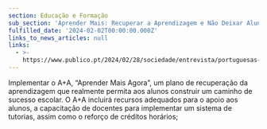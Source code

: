 ```yaml
---
section: Educação e Formação
sub_section: 'Aprender Mais: Recuperar a Aprendizagem e Não Deixar Alunos para Trás'
fulfilled_date: '2024-02-02T00:00:00.000Z'
links_to_news_articles: null
links:
  - >-
    https://www.publico.pt/2024/02/28/sociedade/entrevista/portuguesas-ciganas-mudanca-nao-passa-cabeca-2081637
---
```


Implementar o A+A, “Aprender Mais Agora”, um plano de recuperação da aprendizagem que realmente permita aos alunos construir um caminho de sucesso escolar. O A+A incluirá recursos adequados para o apoio aos alunos, a capacitação de docentes para implementar um sistema de tutorias, assim como o reforço de créditos horários;
